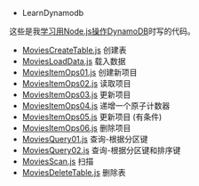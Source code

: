 - LearnDynamodb

这些是我[学习用Node.js操作DynamoDB](https://docs.aws.amazon.com/zh_cn/amazondynamodb/latest/developerguide/GettingStarted.NodeJs.html)时写的代码。

- [MoviesCreateTable.js](MoviesCreateTable.js) 创建表
- [MoviesLoadData.js](MoviesLoadData.js) 载入数据
- [MoviesItemOps01.js](MoviesItemOps01.js) 创建新项目
- [MoviesItemOps02.js](MoviesItemOps02.js) 读取项目
- [MoviesItemOps03.js](MoviesItemOps03.js) 更新项目
- [MoviesItemOps04.js](MoviesItemOps04.js) 递增一个原子计数器
- [MoviesItemOps05.js](MoviesItemOps05.js) 更新项目 (有条件)
- [MoviesItemOps06.js](MoviesItemOps06.js) 删除项目
- [MoviesQuery01.js](MoviesQuery01.js) 查询-根据分区键
- [MoviesQuery02.js](MoviesQuery02.js) 查询-根据分区键和排序键
- [MoviesScan.js](MoviesScan.js) 扫描
- [MoviesDeleteTable.js](MoviesDeleteTable.js) 删除表
